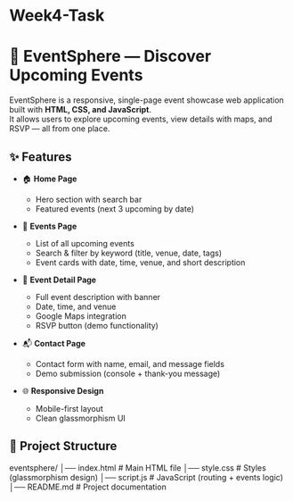 # Week4-Task

# 🎉 EventSphere — Discover Upcoming Events

EventSphere is a responsive, single-page event showcase web application built with **HTML, CSS, and JavaScript**.  
It allows users to explore upcoming events, view details with maps, and RSVP — all from one place.

## ✨ Features

- 🏠 **Home Page**
  - Hero section with search bar
  - Featured events (next 3 upcoming by date)

- 📅 **Events Page**
  - List of all upcoming events
  - Search & filter by keyword (title, venue, date, tags)
  - Event cards with date, time, venue, and short description

- 📌 **Event Detail Page**
  - Full event description with banner
  - Date, time, and venue
  - Google Maps integration
  - RSVP button (demo functionality)

- 📬 **Contact Page**
  - Contact form with name, email, and message fields
  - Demo submission (console + thank-you message)

- 🌐 **Responsive Design**
  - Mobile-first layout
  - Clean glassmorphism UI

## 📂 Project Structure

eventsphere/
│── index.html # Main HTML file
│── style.css # Styles (glassmorphism design)
│── script.js # JavaScript (routing + events logic)
│── README.md # Project documentation
